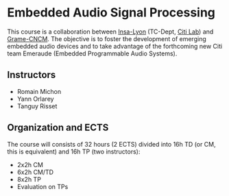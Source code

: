 # Embedded Audio Signal Processing

This course is a collaboration between [Insa-Lyon](https://www.insa-lyon.fr/en/) (TC-Dept, [Citi Lab](http://www.citi-lab.fr/)) and [Grame-CNCM](http://www.grame.fr). The objective is to foster the development of emerging embedded audio devices and to take advantage of the forthcoming new Citi team Emeraude (Embedded Programmable Audio Systems).

## Instructors

* Romain Michon
* Yann Orlarey
* Tanguy Risset

## Organization and ECTS

The course will consists of 32 hours (2 ECTS) divided into 16h TD (or CM, this is equivalent) and 16h
TP (two instructors):

* 2x2h CM
* 6x2h CM/TD
* 8x2h TP
* Evaluation on TPs
